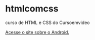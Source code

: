 # htmlcomcss
 curso de HTML e CSS do Cursoemvideo

<a href="https://kennedylimank.github.io/htmlcomcss/desafios/desafio03 - D02 com Guanabara/index.html">Acesse o site sobre o Android. </a>